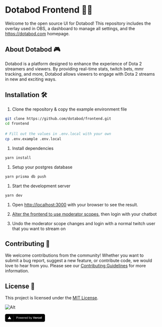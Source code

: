 # Dotabod Frontend 👨‍💻

Welcome to the open source UI for Dotabod! This repository includes the overlay used in OBS, a dashboard to manage all settings, and the https://dotabod.com homepage.

## About Dotabod 🎮

Dotabod is a platform designed to enhance the experience of Dota 2 streamers and viewers. By providing real-time stats, twitch bets, mmr tracking, and more, Dotabod allows viewers to engage with Dota 2 streams in new and exciting ways.

## Installation 🛠️

1. Clone the repository & copy the example environment file

  ```bash
  git clone https://github.com/dotabod/frontend.git
  cd frontend

  # Fill out the values in .env.local with your own
  cp .env.example .env.local
  ```

1. Install dependencies

  ```bash
  yarn install
  ```

1. Setup your postgres database

  ```bash
  yarn prisma db push
  ```

1. Start the development server

  ```bash
  yarn dev
  ```

1. Open [http://localhost:3000](http://localhost:3000) with your browser to see the result.

1. [Alter the frontend to use moderator scopes](https://github.com/dotabod/frontend/blob/3d884389f4b448fcf67ce5c149f265bbe9394ee4/src/lib/auth.ts#L42), then login with your chatbot

1. Undo the moderator scope changes and login with a normal twitch user that you want to stream on

## Contributing 🤝

We welcome contributions from the community! Whether you want to submit a bug report, suggest a new feature, or contribute code, we would love to hear from you. Please see our [Contributing Guidelines](CONTRIBUTING.md) for more information.

## License 📝

This project is licensed under the [MIT License](LICENSE).

![Alt](https://repobeats.axiom.co/api/embed/ea30ccaa0e412de306ca98de53ea20d18cfdfa37.svg 'Repobeats analytics image')

<img alt="Vercel Logo" width="132" height="26" src="public/images/vercel.svg">
